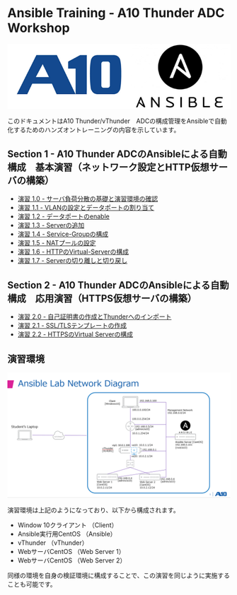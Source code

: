 # Ansible Training - A10 Thunder ADC Workshop

![A10workshop](./images/A10_training_logo.png)

このドキュメントはA10 Thunder/vThunder　ADCの構成管理をAnsibleで自動化するためのハンズオントレーニングの内容を示しています。

## Section 1 - A10 Thunder ADCのAnsibleによる自動構成　基本演習（ネットワーク設定とHTTP仮想サーバの構築）

 - [演習 1.0 - サーバ負荷分散の基礎と演習環境の確認](1.0-adc-primer/README.ja.md)
 - [演習 1.1 - VLANの設定とデータポートの割り当て](1.1-vlan-configuration/README.ja.md)
 - [演習 1.2 - データポートのenable](1.2-enable-dataport/README.ja.md)
 - [演習 1.3 - Serverの追加](1.3-real-server-configuration/README.ja.md)
 - [演習 1.4 - Service-Groupの構成](1.4-service-group-configuration/README.ja.md)
 - [演習 1.5 - NATプールの設定](1.5-nat-pool-configuration/README.ja.md)
 - [演習 1.6 - HTTPのVirtual-Serverの構成](1.6-http-virtual-server-configuration/README.ja.md)
 - [演習 1.7 - Serverの切り離しと切り戻し](1.7-disable-real-server/README.ja.md)

## Section 2 - A10 Thunder ADCのAnsibleによる自動構成　応用演習（HTTPS仮想サーバの構築）

 - [演習 2.0 - 自己証明書の作成とThunderへのインポート](2.0-import-certs/README.ja.md)
 - [演習 2.1 - SSL/TLSテンプレートの作成](2.1-ssl-template-configuration/README.ja.md)
 - [演習 2.2 - HTTPSのVirtual Serverの構成](2.2-https-virtual-server-configuration/README.ja.md)

## 演習環境
![Training environment diagram](./images/Ansible-setup01.png)

演習環境は上記のようになっており、以下から構成されます。
- Window 10クライアント （Client）
- Ansible実行用CentOS （Ansible）
- vThunder （vThunder）
- WebサーバCentOS （Web Server 1）
- WebサーバCentOS （Web Server 2）

同様の環境を自身の検証環境に構成することで、この演習を同じように実施することも可能です。
